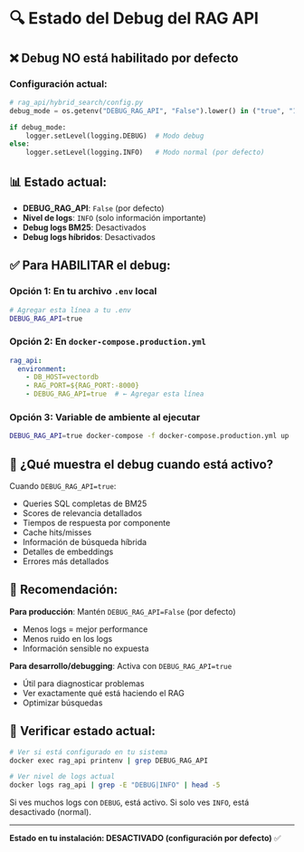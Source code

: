 # 🔍 Estado del Debug del RAG API

## ❌ Debug NO está habilitado por defecto

### Configuración actual:
```python
# rag_api/hybrid_search/config.py
debug_mode = os.getenv("DEBUG_RAG_API", "False").lower() in ("true", "1", "yes", "y", "t")

if debug_mode:
    logger.setLevel(logging.DEBUG)  # Modo debug
else:
    logger.setLevel(logging.INFO)   # Modo normal (por defecto)
```

## 📊 Estado actual:
- **DEBUG_RAG_API**: `False` (por defecto)
- **Nivel de logs**: `INFO` (solo información importante)
- **Debug logs BM25**: Desactivados
- **Debug logs híbridos**: Desactivados

## ✅ Para HABILITAR el debug:

### Opción 1: En tu archivo `.env` local
```bash
# Agregar esta línea a tu .env
DEBUG_RAG_API=true
```

### Opción 2: En `docker-compose.production.yml`
```yaml
rag_api:
  environment:
    - DB_HOST=vectordb
    - RAG_PORT=${RAG_PORT:-8000}
    - DEBUG_RAG_API=true  # ← Agregar esta línea
```

### Opción 3: Variable de ambiente al ejecutar
```bash
DEBUG_RAG_API=true docker-compose -f docker-compose.production.yml up
```

## 📝 ¿Qué muestra el debug cuando está activo?

Cuando `DEBUG_RAG_API=true`:
- Queries SQL completas de BM25
- Scores de relevancia detallados
- Tiempos de respuesta por componente
- Cache hits/misses
- Información de búsqueda híbrida
- Detalles de embeddings
- Errores más detallados

## 🎯 Recomendación:

**Para producción**: Mantén `DEBUG_RAG_API=False` (por defecto)
- Menos logs = mejor performance
- Menos ruido en los logs
- Información sensible no expuesta

**Para desarrollo/debugging**: Activa con `DEBUG_RAG_API=true`
- Útil para diagnosticar problemas
- Ver exactamente qué está haciendo el RAG
- Optimizar búsquedas

## 🔧 Verificar estado actual:

```bash
# Ver si está configurado en tu sistema
docker exec rag_api printenv | grep DEBUG_RAG_API

# Ver nivel de logs actual
docker logs rag_api | grep -E "DEBUG|INFO" | head -5
```

Si ves muchos logs con `DEBUG`, está activo.
Si solo ves `INFO`, está desactivado (normal).

---
**Estado en tu instalación: DESACTIVADO (configuración por defecto)** ✅
